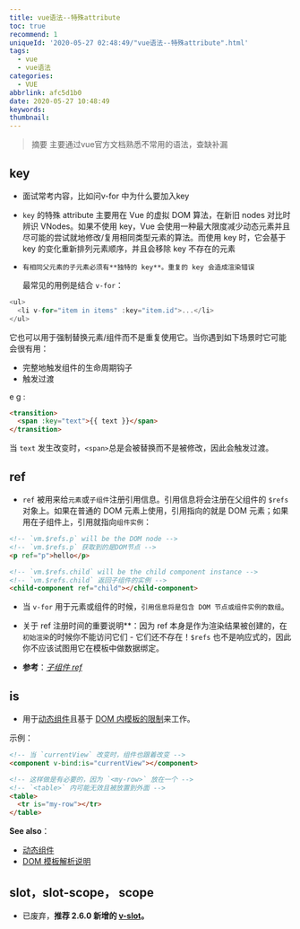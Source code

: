```yaml
---
title: vue语法--特殊attribute
toc: true
recommend: 1
uniqueId: '2020-05-27 02:48:49/"vue语法--特殊attribute".html'
tags:
  - vue
  - vue语法
categories:
  - VUE
abbrlink: afc5d1b0
date: 2020-05-27 10:48:49
keywords:
thumbnail:
---
```

> 摘要
> 主要通过vue官方文档熟悉不常用的语法，查缺补漏
> <!-- more -->

## key

- 面试常考内容，比如问v-for 中为什么要加入key

- `key` 的特殊 attribute 主要用在 Vue 的虚拟 DOM 算法，在新旧 nodes 对比时辨识 VNodes。如果不使用 key，Vue 会使用一种最大限度减少动态元素并且尽可能的尝试就地修改/复用相同类型元素的算法。而使用 key 时，它会基于 key 的变化重新排列元素顺序，并且会移除 key 不存在的元素

- `有相同父元素的子元素必须有**独特的 key**。重复的 key 会造成渲染错误`

  最常见的用例是结合 `v-for`：

```javascript
<ul>
  <li v-for="item in items" :key="item.id">...</li>
</ul>
```

它也可以用于强制替换元素/组件而不是重复使用它。当你遇到如下场景时它可能会很有用：

- 完整地触发组件的生命周期钩子
- 触发过渡

e g :

```html
<transition>
  <span :key="text">{{ text }}</span>
</transition>
```

当 `text` 发生改变时，`<span>`总是会被替换而不是被修改，因此会触发过渡。

## ref

- `ref` 被用来给`元素`或`子组件`注册引用信息。引用信息将会注册在父组件的 `$refs` 对象上。如果在普通的 DOM 元素上使用，引用指向的就是 DOM 元素；如果用在子组件上，引用就指向`组件实例`：

```html
<!-- `vm.$refs.p` will be the DOM node -->
<!-- `vm.$refs.p` 获取到的是DOM节点 -->
<p ref="p">hello</p>

<!-- `vm.$refs.child` will be the child component instance -->
<!-- `vm.$refs.child` 返回子组件的实例 -->
<child-component ref="child"></child-component>
```

- 当 `v-for` 用于元素或组件的时候，`引用信息将是包含 DOM 节点或组件实例的数组`。

- 关于 ref 注册时间的重要说明**：因为 ref 本身是作为渲染结果被创建的，在`初始渲染`的时候你不能访问它们 - 它们还不存在！`$refs` 也不是响应式的，因此你不应该试图用它在模板中做数据绑定。
- **参考**：[*子组件 ref*](https://cn.vuejs.org/v2/guide/components-edge-cases.html#访问子组件实例或子元素)

## is

- 用于[动态组件](https://cn.vuejs.org/v2/guide/components.html#动态组件)且基于 [DOM 内模板的限制](https://cn.vuejs.org/v2/guide/components.html#解析-DOM-模板时的注意事项)来工作。

示例：

```html
<!-- 当 `currentView` 改变时，组件也跟着改变 -->
<component v-bind:is="currentView"></component>

<!-- 这样做是有必要的，因为 `<my-row>` 放在一个 -->
<!-- `<table>` 内可能无效且被放置到外面 -->
<table>
  <tr is="my-row"></tr>
</table>
```

**See also**：

- [动态组件](https://cn.vuejs.org/v2/guide/components.html#动态组件)
- [DOM 模板解析说明](https://cn.vuejs.org/v2/guide/components.html#解析-DOM-模板时的注意事项)

## slot，slot-scope， scope 

- 已废弃，**推荐 2.6.0 新增的 [v-slot](https://cn.vuejs.org/v2/api/#v-slot)。**

 

